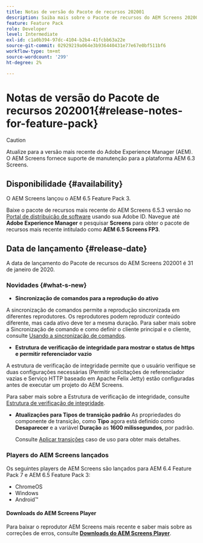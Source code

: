 ```yaml
---
title: Notas de versão do Pacote de recursos 202001
description: Saiba mais sobre o Pacote de recursos do AEM Screens 202001, lançado em 31 de janeiro de 2020.
feature: Feature Pack
role: Developer
level: Intermediate
exl-id: c1a0b394-97dc-4104-b2b4-41fcbb63a22e
source-git-commit: 02929219a064e3b936440431e77e67e0bf511bf6
workflow-type: tm+mt
source-wordcount: '299'
ht-degree: 2%

---
```


# Notas de versão do Pacote de recursos 202001{#release-notes-for-feature-pack}

>[!CAUTION]
>
>Atualize para a versão mais recente do Adobe Experience Manager (AEM). O AEM Screens fornece suporte de manutenção para a plataforma AEM 6.3 Screens.

## Disponibilidade {#availability}

O AEM Screens lançou o AEM 6.5 Feature Pack 3.

Baixe o pacote de recursos mais recente do AEM Screens 6.5.3 versão no [Portal de distribuição de software](https://experience.adobe.com/#/downloads/content/software-distribution/br/aem.html) usando sua Adobe ID. Navegue até **Adobe Experience Manager** e pesquisar **Screens** para obter o pacote de recursos mais recente intitulado como **AEM 6.5 Screens FP3**.

## Data de lançamento {#release-date}

A data de lançamento do Pacote de recursos do AEM Screens 202001 é 31 de janeiro de 2020.

### Novidades {#what-s-new}

* **Sincronização de comandos para a reprodução do ativo**

A sincronização de comandos permite a reprodução sincronizada em diferentes reprodutores. Os reprodutores podem reproduzir conteúdo diferente, mas cada ativo deve ter a mesma duração.
Para saber mais sobre a Sincronização de comando e como definir o cliente principal e o cliente, consulte [Usando a sincronização de comandos](using-command-sync.md).

* **Estrutura de verificação de integridade para mostrar o status de https e permitir referenciador vazio**

A estrutura de verificação de integridade permite que o usuário verifique se duas configurações necessárias (Permitir solicitações de referenciador vazias e Serviço HTTP baseado em Apache Felix Jetty) estão configuradas antes de executar um projeto do AEM Screens.

Para saber mais sobre a Estrutura de verificação de integridade, consulte [Estrutura de verificação de integridade](/help/user-guide/configuring-screens-introduction.md#health-check-framework).

* **Atualizações para Tipos de transição padrão**
As propriedades do componente de transição, como **Tipo** agora está definido como **Desaparecer** e a variável **Duração** as **1600 milissegundos**, por padrão.

  Consulte [Aplicar transições](/help/user-guide/applying-transitions.md) caso de uso para obter mais detalhes.


### Players do AEM Screens lançados

Os seguintes players de AEM Screens são lançados para AEM 6.4 Feature Pack 7 e AEM 6.5 Feature Pack 3:

* ChromeOS
* Windows
* Android™

#### Downloads do AEM Screens Player

Para baixar o reprodutor AEM Screens mais recente e saber mais sobre as correções de erros, consulte [**Downloads do AEM Screens Player**](https://download.macromedia.com/screens/).
